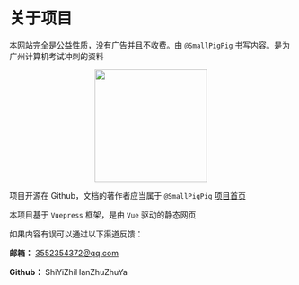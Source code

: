 # 关于项目
本网站完全是公益性质，没有广告并且不收费。由 `@SmallPigPig` 书写内容。是为广州计算机考试冲刺的资料

<div align=center><img src="https://avatars.githubusercontent.com/u/89781739?s=400&u=05a777fbccdef4ed81fbb08142613b0bcd738b15&v=4" width="200"></div>

项目开源在 Github，文档的著作者应当属于 `@SmallPigPig` [项目首页](https://github.com/ShiYiZhiHanZhuZhuYa/vuepressblog)

本项目基于 `Vuepress` 框架，是由 `Vue` 驱动的静态网页

如果内容有误可以通过以下渠道反馈：

**邮箱：** 3552354372@qq.com

**Github：** ShiYiZhiHanZhuZhuYa